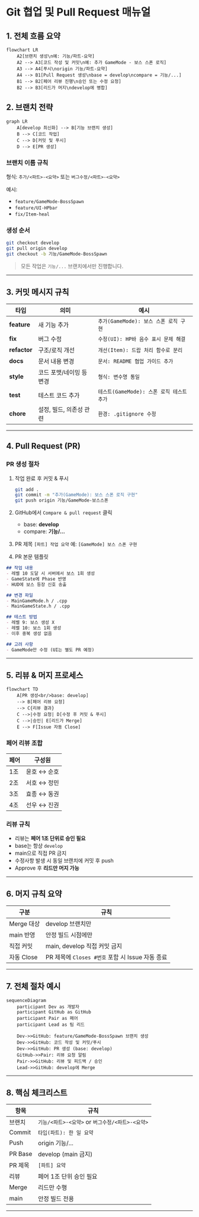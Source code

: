 # Git 협업 및 Pull Request 매뉴얼

## 1. 전체 흐름 요약

```mermaid
flowchart LR
    A2[브랜치 생성\n예: 기능/파트-요약]
    A2 --> A3[코드 작성 및 커밋\n예: 추가 GameMode - 보스 스폰 로직]
    A3 --> A4[푸시\norigin 기능/파트-요약]
    A4 --> B1[Pull Request 생성\nbase = develop\ncompare = 기능/...]
    B1 --> B2[페어 리뷰 진행\n승인 또는 수정 요청]
    B2 --> B3[리드가 머지\ndevelop에 병합]
```

## 2. 브랜치 전략

```mermaid
graph LR
    A[develop 최신화] --> B[기능 브랜치 생성]
    B --> C[코드 작업]
    C --> D[커밋 및 푸시]
    D --> E[PR 생성]
```

### 브랜치 이름 규칙

형식:
`추가/<파트>-<요약>`
또는
`버그수정/<파트>-<요약>`

예시:

* `feature/GameMode-BossSpawn`
* `feature/UI-HPbar`
* `fix/Item-heal`

### 생성 순서

```bash
git checkout develop
git pull origin develop
git checkout -b 기능/GameMode-BossSpawn
```

> 모든 작업은 `기능/...` 브랜치에서만 진행합니다.

---

## 3. 커밋 메시지 규칙 

| 타입           | 의미             | 예시                            |
| ------------ | -------------- | ----------------------------- |
| **feature**     | 새 기능 추가        | `추가(GameMode): 보스 스폰 로직 구현`   |
| **fix**      | 버그 수정          | `수정(UI): HP바 음수 표시 문제 해결`     |
| **refactor** | 구조/로직 개선       | `개선(Item): 드랍 처리 함수로 분리`      |
| **docs**     | 문서 내용 변경       | `문서: README 협업 가이드 추가`        |
| **style**    | 코드 포맷/네이밍 등 변경 | `형식: 변수명 통일`                  |
| **test**     | 테스트 코드 추가      | `테스트(GameMode): 스폰 로직 테스트 추가` |
| **chore**    | 설정, 빌드, 의존성 관련 | `환경: .gitignore 수정`           |


---

## 4. Pull Request (PR)

### PR 생성 절차

1. 작업 완료 후 커밋 & 푸시

   ```bash
   git add .
   git commit -m "추가(GameMode): 보스 스폰 로직 구현"
   git push origin 기능/GameMode-보스스폰
   ```

2. GitHub에서 `Compare & pull request` 클릭

   * base: **develop**
   * compare: **기능/...**

3. PR 제목
   `[파트] 작업 요약`
   예: `[GameMode] 보스 스폰 구현`

4. PR 본문 템플릿

```markdown
## 작업 내용
- 레벨 10 도달 시 서버에서 보스 1회 생성
- GameState에 Phase 반영
- HUD에 보스 등장 신호 송출

## 변경 파일
- MainGameMode.h / .cpp
- MainGameState.h / .cpp

## 테스트 방법
- 레벨 9: 보스 생성 X
- 레벨 10: 보스 1회 생성
- 이후 중복 생성 없음

## 고려 사항
- GameMode만 수정 (UI는 별도 PR 예정)
```

---

## 5. 리뷰 & 머지 프로세스

```mermaid
flowchart TD
    A[PR 생성<br/>base: develop]
    --> B[페어 리뷰 요청]
    --> C{리뷰 결과}
    C -->|수정 요청| D[수정 후 커밋 & 푸시]
    C -->|승인| E[리드가 Merge]
    E --> F[Issue 자동 Close]
```

### 페어 리뷰 조합

| 페어 | 구성원     |
| -- | ------- |
| 1조 | 윤호 ↔ 순호 |
| 2조 | 서호 ↔ 정민 |
| 3조 | 효종 ↔ 동권 |
| 4조 | 선우 ↔ 진권 |

### 리뷰 규칙

* 리뷰는 **페어 1조 단위로 승인 필요**
* base는 항상 `develop`
* main으로 직접 PR 금지
* 수정사항 발생 시 동일 브랜치에 커밋 후 push
* Approve 후 **리드만 머지 가능**

---

## 6. 머지 규칙 요약

| 구분       | 규칙                                   |
| -------- | ------------------------------------ |
| Merge 대상 | develop 브랜치만                         |
| main 반영  | 안정 빌드 시점에만                           |
| 직접 커밋    | main, develop 직접 커밋 금지               |
| 자동 Close | PR 제목에 `Closes #번호` 포함 시 Issue 자동 종료 |

---

## 7. 전체 절차 예시

```mermaid
sequenceDiagram
    participant Dev as 개발자
    participant GitHub as GitHub
    participant Pair as 페어
    participant Lead as 팀 리드

    Dev->>GitHub: feature/GameMode-BossSpawn 브랜치 생성
    Dev->>GitHub: 코드 작성 및 커밋/푸시
    Dev->>GitHub: PR 생성 (base: develop)
    GitHub->>Pair: 리뷰 요청 알림
    Pair->>GitHub: 리뷰 및 피드백 / 승인
    Lead->>GitHub: develop에 Merge
```

---

## 8. 핵심 체크리스트

| 항목      | 규칙                                 |
| ------- | ---------------------------------- |
| 브랜치     | `기능/<파트>-<요약>` or `버그수정/<파트>-<요약>` |
| Commit  | `타입(파트): 한 일 요약`                   |
| Push    | origin 기능/...                      |
| PR Base | develop (main 금지)                  |
| PR 제목   | `[파트] 요약`           |
| 리뷰      | 페어 1조 단위 승인 필요                     |
| Merge   | 리드만 수행                             |
| main    | 안정 빌드 전용                           |

---

